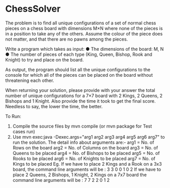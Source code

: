 # ChessSolver
The problem is to find all unique configurations of a set of normal chess pieces on a chess board with dimensions M×N where none of the pieces is in a position to take any of the others. Assume the colour of the piece does not matter, and that there are no pawns among the pieces.

Write a program which takes as input:
●	The dimensions of the board: M, N
●	The number of pieces of each type (King, Queen, Bishop, Rook and Knight) to try and place on the board.

As output, the program should list all the unique configurations to the console for which all of the pieces can be placed on the board without threatening each other.

When returning your solution, please provide with your answer the total number of unique configurations for a 7×7 board with 2 Kings, 2 Queens, 2 Bishops and 1 Knight. Also provide the time it took to get the final score. Needless to say, the lower the time, the better.


To Run:

1. Compile the source files by mvn compile (or mvn package for Test cases run)
2. Use mvn exec:java -Dexec.args="arg1 arg2 arg3 arg4 arg5 arg6 arg7" to run the solution. The detail info about arguments are:-
   arg1 = No. of Rows on the board
   arg2 = No. of Columns on the board
   arg3 = No. of Queens to be placed
   arg4 = No. of Bishops to be placed
   arg5 = No. of Rooks to be placed
   arg6 = No. of Knights to be placed
   arg7 = No. of Kings to be placed
   Eg. If we have to place 2 Kings and a Rook on a 3x3 board, the command line arguments will be : 3 3 0 0 1 0 2
       If we have to place 2 Queens, 2 Bishops, 1 Knight, 2 Kings on a 7x7 board the command line arguments will be : 7 7 2 2 0 1 2
